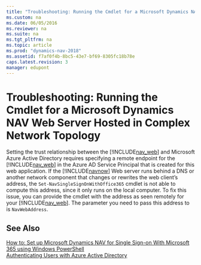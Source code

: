 ```yaml
---
title: "Troubleshooting: Running the Cmdlet for a Microsoft Dynamics NAV Web Server Hosted in Complex Network Topology"
ms.custom: na
ms.date: 06/05/2016
ms.reviewer: na
ms.suite: na
ms.tgt_pltfrm: na
ms.topic: article
ms.prod: "dynamics-nav-2018"
ms.assetid: f7af0f4b-8bc5-43e7-bf69-8305fc18b78e
caps.latest.revision: 3
manager: edupont
---
```

# Troubleshooting: Running the Cmdlet for a Microsoft Dynamics NAV Web Server Hosted in Complex Network Topology
Setting the trust relationship between the [!INCLUDE[nav_web](includes/nav_web_md.md)] and Microsoft Azure Active Directory requires specifying a remote endpoint for the [!INCLUDE[nav_web](includes/nav_web_md.md)] in the Azure AD Service Principal that is created for this web application. If the [!INCLUDE[navnow](includes/navnow_md.md)] Web server runs behind a DNS or another network component that changes or rewrites the web client’s address, the `Set-NavSingleSignOnWithOffice365` cmdlet is not able to compute this address, since it only runs on the local computer. To fix this issue, you can provide the cmdlet with the address as seen remotely for your [!INCLUDE[nav_web](includes/nav_web_md.md)]. The parameter you need to pass this address to is `NavWebAddress`.  
  
## See Also  
 [How to: Set up Microsoft Dynamics NAV for Single Sign-on With Microsoft 365 using Windows PowerShell](How-to--Set-up-Microsoft-Dynamics-NAV-for-Single-Sign-on-With-Office-365-using-Windows-PowerShell.md)   
 [Authenticating Users with Azure Active Directory](Authenticating-Users-with-Azure-Active-Directory.md)